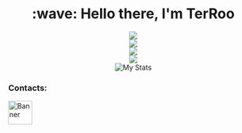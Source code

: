 
<h1 align="center" id="macropower-title">:wave: Hello there, I'm TerRoo</h1>
<div align="center">
    <img src="https://skillicons.dev/icons?i=java,py,cs&theme=dark" /><br>
    <img src="https://skillicons.dev/icons?i=html,css,javascript&theme=dark" /><br>
    <img src="https://skillicons.dev/icons?i=vscode,idea,pycharm,rider,visualstudio&theme=dark" /><br>
    <img src="https://skillicons.dev/icons?i=mysql&theme=dark" /><br>
</div>
<div align="center" id="macropower-title"> 
  <img src="https://github-readme-stats.vercel.app/api?username=TerRoq&show_icons=true&include_all_commits=true&show_icons=true&title_color=eebbae&icon_color=eebbae&text_color=16bb9a&bg_color=330e3b" alt="My Stats" />
  </div>
  <p align="center">
    <h3 id="macropower-title">Contacts:</h3>
  <a href="https://t.me/Shicheebykay"><img src="https://upload.wikimedia.org/wikipedia/commons/thumb/8/82/Telegram_logo.svg/1200px-Telegram_logo.svg.png" alt="Banner" weihgt="48" height="48"></a>
</p>
